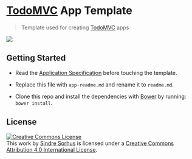 # [TodoMVC](http://todomvc.com) App Template

> Template used for creating [TodoMVC](http://todomvc.com) apps

![](https://raw.github.com/tastejs/todomvc/gh-pages/site-assets/screenshot.png)


## Getting Started

- Read the [Application Specification](https://github.com/tastejs/todomvc/blob/gh-pages/app-spec.md) before touching the template.

- Replace this file with `app-readme.md` and rename it to `readme.md`.

- Clone this repo and install the dependencies with [Bower](http://bower.io) by running: `bower install`.


## License

<a rel="license" href="http://creativecommons.org/licenses/by/4.0/deed.en_US"><img alt="Creative Commons License" style="border-width:0" src="http://i.creativecommons.org/l/by/4.0/80x15.png" /></a><br />This <span xmlns:dct="http://purl.org/dc/terms/" href="http://purl.org/dc/dcmitype/InteractiveResource" rel="dct:type">work</span> by <a xmlns:cc="http://creativecommons.org/ns#" href="http://sindresorhus.com" property="cc:attributionName" rel="cc:attributionURL">Sindre Sorhus</a> is licensed under a <a rel="license" href="http://creativecommons.org/licenses/by/4.0/deed.en_US">Creative Commons Attribution 4.0 International License</a>.
